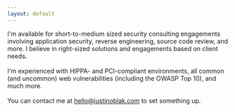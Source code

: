 ```yaml
---
layout: default
---
```


<p>
  I'm available for short-to-medium sized security consulting engagements involving application security, reverse engineering, source code review, and more.
  I believe in right-sized solutions and engagements based on client needs.
  <br/>
  <br/>
  I'm experienced with HIPPA- and PCI-compliant environments, all common (and uncommon) web vulnerabilities (including the OWASP Top 10), and much more.
  <br/>
  <br/>
  You can contact me at <a href="mailto:hello@justinoblak.com">hello@justinoblak.com</a> to set something up.
</p>